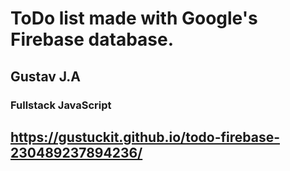 # ToDo list made with Google's Firebase database.

## Gustav J.A
### Fullstack JavaScript

## https://gustuckit.github.io/todo-firebase-230489237894236/
